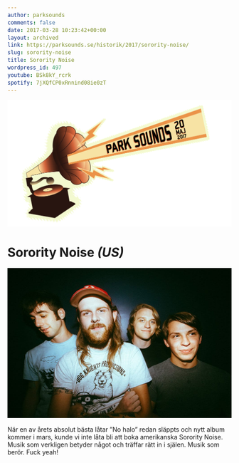```yaml
---
author: parksounds
comments: false
date: 2017-03-28 10:23:42+00:00
layout: archived
link: https://parksounds.se/historik/2017/sorority-noise/
slug: sorority-noise
title: Sorority Noise
wordpress_id: 497
youtube: BSk8kY_rcrk
spotify: 7jXQfCP0xRnnind08ie0zT
---
```


<img src="/images/2017/logo-1.svg" alt="Park Sounds 2017">


# Sorority Noise _(US)_


<img src="/images/2017/sorority-noise.jpg">

När en av årets absolut bästa låtar ”No halo” redan släppts och nytt album kommer i mars, kunde vi inte låta bli att boka amerikanska Sorority Noise. Musik som verkligen betyder något och träffar rätt in i själen. Musik som berör. Fuck yeah!
